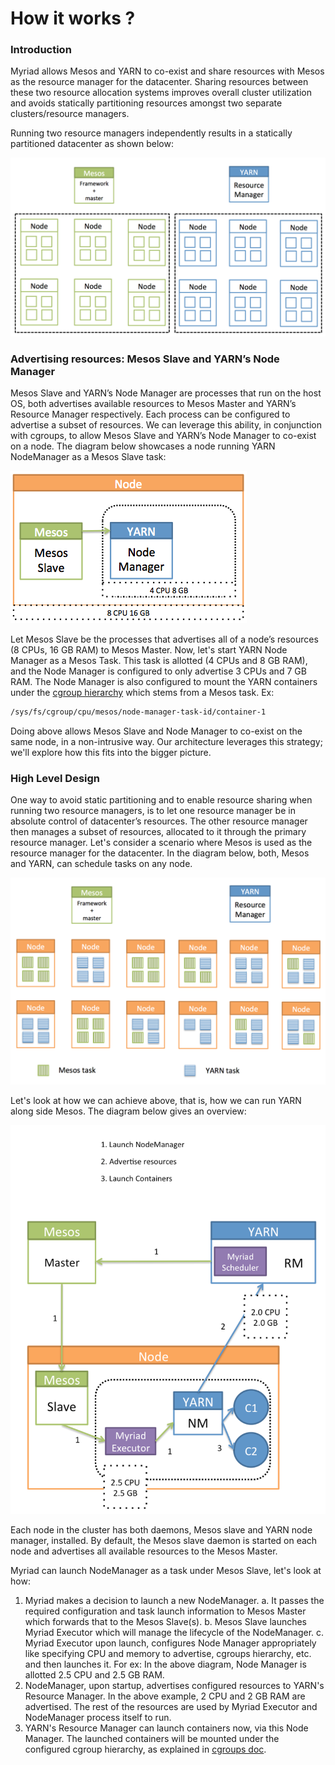 # How it works ?

### Introduction

Myriad allows Mesos and YARN to co-exist and share resources with Mesos as the resource manager for the datacenter. Sharing resources between these two resource allocation systems improves overall cluster utilization and avoids statically partitioning resources amongst two separate clusters/resource managers.

Running two resource managers independently results in a statically partitioned datacenter as shown below:

![Static Partition](images/static-partition.png)

### Advertising resources: Mesos Slave and YARN’s Node Manager

Mesos Slave and YARN’s Node Manager are processes that run on the host OS, both advertises available resources to Mesos Master and YARN’s Resource Manager respectively. Each process can be configured to advertise a subset of resources. We can leverage this ability, in conjunction with cgroups, to allow Mesos Slave and YARN’s Node Manager to co-exist on a node. The diagram below showcases a node running YARN NodeManager as a Mesos Slave task:

![Node](images/node.png)

Let Mesos Slave be the processes that advertises all of a node’s resources (8 CPUs, 16 GB RAM) to Mesos Master. Now, let's start YARN Node Manager as a Mesos Task. This task is allotted (4 CPUs and 8 GB RAM), and the Node Manager is configured to only advertise 3 CPUs and 7 GB RAM. The Node Manager is also configured to mount the YARN containers under the [cgroup hierarchy](cgroups.md) which stems from a Mesos task. Ex:

```bash
/sys/fs/cgroup/cpu/mesos/node-manager-task-id/container-1
```

Doing above allows Mesos Slave and Node Manager to co-exist on the same node, in a non-intrusive way. Our architecture leverages this strategy; we'll explore how this fits into the bigger picture.

### High Level Design

One way to avoid static partitioning and to enable resource sharing when running two resource managers, is to let one resource manager be in absolute control of datacenter’s resources. The other resource manager then manages a subset of resources, allocated to it through the primary resource manager. Let's consider a scenario where Mesos is used as the resource manager for the datacenter. In the diagram below, both, Mesos and YARN, can schedule tasks on any node.

![Generic Nodes](images/generic-nodes.png)

Let's look at how we can achieve above, that is, how we can run YARN along side Mesos. The diagram below gives an overview:

![How it works](images/how-it-works.png)

Each node in the cluster has both daemons, Mesos slave and YARN node manager, installed. By default, the Mesos slave daemon is started on each node and advertises all available resources to the Mesos Master.

Myriad can launch NodeManager as a task under Mesos Slave, let's look at how:

1. Myriad makes a decision to launch a new NodeManager. 
   a. It passes the required configuration and task launch information to Mesos Master which forwards that to the Mesos Slave(s).    b. Mesos Slave launches Myriad Executor which will manage the lifecycle of the NodeManager.
   c. Myriad Executor upon launch, configures Node Manager appropriately like specifying CPU and memory to advertise, cgroups hierarchy, etc. and then launches it. For ex: In the above diagram, Node Manager is allotted 2.5 CPU and 2.5 GB RAM.
2. NodeManager, upon startup, advertises configured resources to YARN's Resource Manager. In the above example, 2 CPU and 2 GB RAM are advertised. The rest of the resources are used by Myriad Executor and NodeManager process itself to run.
3. YARN's Resource Manager can launch containers now, via this Node Manager. The launched containers will be mounted under the configured cgroup hierarchy, as explained in [cgroups doc](cgroups.md).
